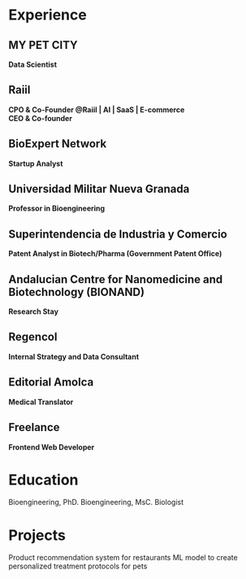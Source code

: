  

# Experience

## MY PET CITY
**Data Scientist**  
## Raiil
**CPO & Co-Founder @Raiil | AI | SaaS | E-commerce**  
**CEO & Co-founder**  
## BioExpert Network
**Startup Analyst**  
## Universidad Militar Nueva Granada
**Professor in Bioengineering**  
## Superintendencia de Industria y Comercio
**Patent Analyst in Biotech/Pharma (Government Patent Office)**  
## Andalucian Centre for Nanomedicine and Biotechnology (BIONAND)
**Research Stay**  
## Regencol
**Internal Strategy and Data Consultant**  
## Editorial Amolca
**Medical Translator**  
## Freelance
**Frontend Web Developer**  

# Education

Bioengineering, PhD.
Bioengineering, MsC.
Biologist

# Projects 

Product recommendation system for restaurants
ML model to create personalized treatment protocols for pets
